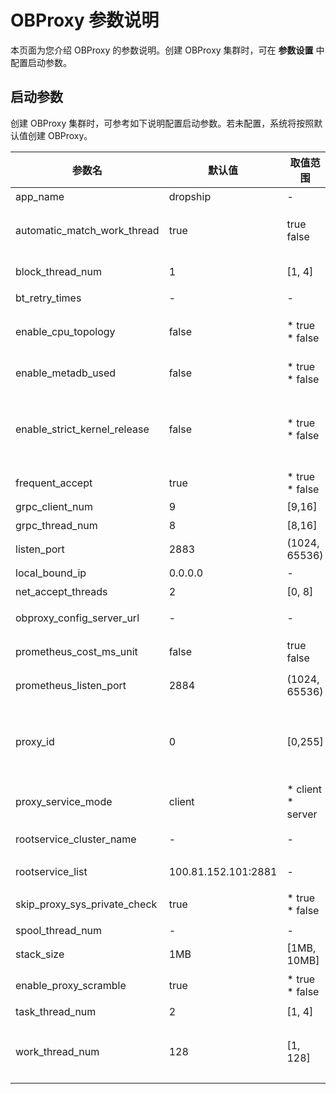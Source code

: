 OBProxy 参数说明 
=================================

本页面为您介绍 OBProxy 的参数说明。创建 OBProxy 集群时，可在 **参数设置** 中配置启动参数。

启动参数 
-------------------------

创建 OBProxy 集群时，可参考如下说明配置启动参数。若未配置，系统将按照默认值创建 OBProxy。


|             参数名              |         默认值         |                                                   取值范围                                                    |                                                                                                             说明                                                                                                              |
|------------------------------|---------------------|-----------------------------------------------------------------------------------------------------------|-----------------------------------------------------------------------------------------------------------------------------------------------------------------------------------------------------------------------------|
| app_name                     | dropship            | -                                                                                                         | Proxy 的应用服务名。                                                                                                                                                                                                               |
| automatic_match_work_thread  | true                | true false                                                                                | 是否根据 CPU 核数自动创建工作线程。如果该选项为 true，上限为 work_thread_num。                                                                                                                                                                        |
| block_thread_num             | 1                   | \[1, 4\]                                                                                                  | OBProxy 阻塞型任务线程数，用于线程初始化。                                                                                                                                                                                                   |
| bt_retry_times               | -                   | -                                                                                                         | 已废弃，后续将从环境中删除。                                                                                                                                                                                                              |
| enable_cpu_topology          | false               | * true   * false       | 是否开启 CPU 亲和，即是否把每个 worker 线程绑定到不同的 CPU 上。                                                                                                                                                                                   |
| enable_metadb_used           | false               | * true   * false       | OBProxy 运行时是否可访问 OCP 的 MetaDB。                                                                                                                                                                                              |
| enable_strict_kernel_release | false               | * true   * false       | 是否需要校验 OS kernel。 取值范围： * true：仅 5u/6u/7u 规格的 RedHat 操作系统支持校验。   * false：不校验 OS kernel，但 Proxy 可能不稳定。    |
| frequent_accept              | true                | * true   * false       | 是否初始化 net accept 参数。                                                                                                                                                                                                        |
| grpc_client_num              | 9                   | \[9,16\]                                                                                                  | grpc 客户端数。                                                                                                                                                                                                                  |
| grpc_thread_num              | 8                   | \[8,16\]                                                                                                  | grpc 线程数。                                                                                                                                                                                                                   |
| listen_port                  | 2883                | (1024, 65536)                                                                                             | OBProxy 的监听端口。                                                                                                                                                                                                              |
| local_bound_ip               | 0.0.0.0             | -                                                                                                         | OBProxy 的本地 IP。                                                                                                                                                                                                             |
| net_accept_threads           | 2                   | \[0, 8\]                                                                                                  | 执行 accept 的线程数。                                                                                                                                                                                                             |
| obproxy_config_server_url    | -                   | -                                                                                                         | OCP 对外的 configurl 服务地址。                                                                                                                                                                                                     |
| prometheus_cost_ms_unit      | false               | true false                                                                                | 是否允许 prometheus 的成本单位为毫秒，默认为微秒。                                                                                                                                                                                             |
| prometheus_listen_port       | 2884                | (1024, 65536)                                                                                             | OBProxy prometheus 监听端口。                                                                                                                                                                                                    |
| proxy_id                     | 0                   | \[0,255\]                                                                                                 | OBProxy 的 ID，用于标识每个 OBProxy。当 proxy_service_mode  配置为 server 时，proxy_id 不可配置为 0。                                                                                                                                            |
| proxy_service_mode           | client              | * client   * server    | OBProxy 的部署和服务模式。                                                                                                                                                                                                           |
| rootservice_cluster_name     | -                   | -                                                                                                         | RootService 列表的默认集群名。                                                                                                                                                                                                       |
| rootservice_list             | 100.81.152.101:2881 | -                                                                                                         | RootService 列表。 格式为 ip1:sql_port1;ip2:sql_port2                                                                                                                                                             |
| skip_proxy_sys_private_check | true                | * true   * false       | 是否跳过 OBProxy 在私有网段的检查。                                                                                                                                                                                                      |
| spool_thread_num             | -                   | -                                                                                                         | 已废弃，后续将从环境中删除。                                                                                                                                                                                                              |
| stack_size                   | 1MB                 | \[1MB, 10MB\]                                                                                             | 线程栈大小，用于创建线程。                                                                                                                                                                                                               |
| enable_proxy_scramble        | true                | * true   * false       | 是否启用 OBProxy 的挑战随机数。                                                                                                                                                                                                        |
| task_thread_num              | 2                   | \[1, 4\]                                                                                                  | OBProxy 任务线程数。                                                                                                                                                                                                              |
| work_thread_num              | 128                 | \[1, 128\]                                                                                                | OBProxy 工作线程数。 当 automatic_match_work_thread 为true 时，表示最大工作线程数。                                                                                                                                             |



